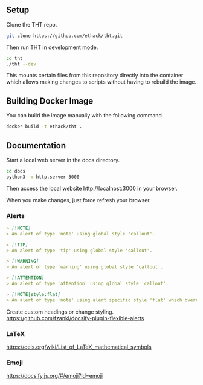 ## Setup

Clone the THT repo.

```bash
git clone https://github.com/ethack/tht.git
```

Then run THT in development mode.

```bash
cd tht
./tht --dev
```

This mounts certain files from this repository directly into the container which allows making changes to scripts without having to rebuild the image.

## Building Docker Image

You can build the image manually with the following command.

```bash
docker build -t ethack/tht .
```

## Documentation

Start a local web server in the docs directory.

```bash
cd docs
python3 -m http.server 3000
```
Then access the local website http://localhost:3000 in your browser.

When you make changes, just force refresh your browser.

### Alerts

```markdown
> [!NOTE]
> An alert of type 'note' using global style 'callout'.

> [!TIP]
> An alert of type 'tip' using global style 'callout'.

> [!WARNING]
> An alert of type 'warning' using global style 'callout'.

> [!ATTENTION]
> An alert of type 'attention' using global style 'callout'.

> [!NOTE|style:flat]
> An alert of type 'note' using alert specific style 'flat' which overrides global style 'callout'.
```

Create custom headings or change styling.
https://github.com/fzankl/docsify-plugin-flexible-alerts

### LaTeX

https://oeis.org/wiki/List_of_LaTeX_mathematical_symbols

### Emoji

https://docsify.js.org/#/emoji?id=emoji